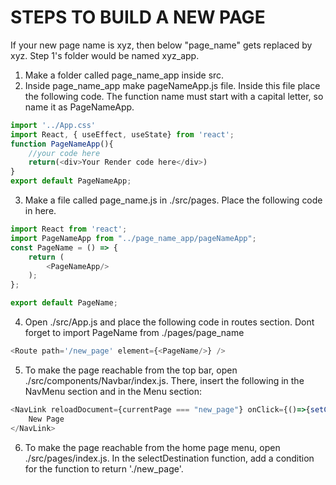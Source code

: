 # STEPS TO BUILD A NEW PAGE
If your new page name is xyz, then below "page_name" gets replaced by xyz. Step 1's folder would be named xyz_app.
1. Make a folder called page_name_app inside src.
2. Inside page_name_app make pageNameApp.js file. Inside this file place the following code. The function name must start with a capital letter, so name it as PageNameApp.
```javascript
import '../App.css'
import React, { useEffect, useState} from 'react';
function PageNameApp(){
    //your code here
    return(<div>Your Render code here</div>)
}
export default PageNameApp;
```
3. Make a file called page_name.js in ./src/pages. Place the following code in here.
```javascript
import React from 'react';
import PageNameApp from "../page_name_app/pageNameApp";
const PageName = () => {
    return (
        <PageNameApp/>
    );
};

export default PageName;
```
4. Open ./src/App.js and place the following code in routes section. Dont forget to import PageName from ./pages/page_name
```javascript
<Route path='/new_page' element={<PageName/>} />
```
5. To make the page reachable from the top bar, open ./src/components/Navbar/index.js. There, insert the following in the NavMenu section and in the Menu section:
```javascript
<NavLink reloadDocument={currentPage === "new_page"} onClick={()=>{setCurrentPage("new_page")}} to='/new_page' activeStyle>
    New Page
</NavLink>
```
6. To make the page reachable from the home page menu, open ./src/pages/index.js. In the selectDestination function, add a condition for the function to return './new_page'.